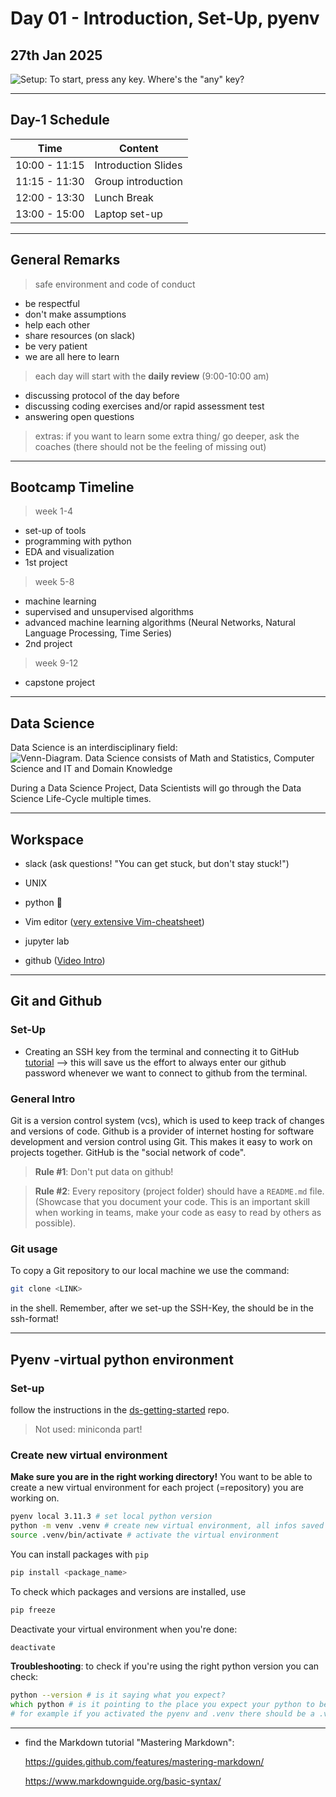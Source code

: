 # Day 01 - Introduction, Set-Up, pyenv

## 27th Jan 2025

![Setup: To start, press any key. Where's the "any" key?](https://i.imgur.com/tl5za8a.png)


---
## Day-1 Schedule
|Time|Content|
|---|---|
|10:00 - 11:15|Introduction Slides|
|11:15 - 11:30|Group introduction|
|12:00 - 13:30|Lunch Break| 
|13:00 - 15:00|Laptop set-up|


---
## General Remarks

> safe environment and code of conduct
- be respectful
- don't make assumptions
- help each other
- share resources (on slack)
- be very patient
- we are all here to learn

> each day will start with the  **daily review** (9:00-10:00 am)
- discussing protocol of the day before
- discussing coding exercises and/or rapid assessment test
- answering open questions

> extras:
if you want to learn some extra thing/ go deeper, ask the coaches (there should not be the feeling of missing out)

---

## Bootcamp Timeline

> week 1-4
- set-up of tools
- programming with python
- EDA and visualization
- 1st project
> week 5-8
- machine learning
- supervised and unsupervised algorithms
- advanced machine learning algorithms (Neural Networks, Natural Language Processing, Time Series)
- 2nd project
> week 9-12
- capstone project
---

## Data Science

Data Science is an interdisciplinary field:
![Venn-Diagram. Data Science consists of Math and Statistics, Computer Science and IT and Domain Knowledge](https://miro.medium.com/max/1400/1*mgXvzNcwfpnBawI6XTkVRg.png)


During a Data Science Project, Data Scientists will go through the Data Science Life-Cycle multiple times.



---

## Workspace

- slack (ask questions! "You can get stuck, but don't stay stuck!")

- UNIX

- python 🐍

- Vim editor ([very extensive Vim-cheatsheet](https://devhints.io/vim))
- jupyter lab

- github ([Video Intro](https://www.youtube.com/watch?v=SWYqp7iY_Tc))

---
## Git and Github
### Set-Up
* Creating an SSH key from the terminal and connecting it to GitHub [tutorial](https://github.com/neuefische/ds-getting-started/blob/main/2_GitHub_SSH.md)
--> this will save us the effort to always enter our github password whenever we want to connect to github from the terminal.

### General Intro
Git is a version control system (vcs), which is used to keep track of changes and versions of code.
Github is a provider of internet hosting for software development and version control using Git. This makes it easy to work on projects together. GitHub is the "social network of code".
>**Rule #1**: Don't put data on github!

>**Rule #2**: Every repository (project folder) should have a ```README.md``` file. (Showcase that you document your code. This is an important skill when working in teams, make your code as easy to read by others as possible).

### Git usage
To copy a Git repository to our local machine we use the command:
```zsh
git clone <LINK>
```

in the shell. Remember, after we set-up the SSH-Key, the <LINK> should be in the ssh-format!

---

## Pyenv -virtual python environment

### Set-up
follow the instructions in the [ds-getting-started](https://github.com/neuefische/ds-getting-started/) repo.

>Not used: miniconda part!
### Create new virtual environment

**Make sure you are in the right working directory!** You want to be able to create a new virtual environment for each project (=repository) you are working on.

```zsh
pyenv local 3.11.3 # set local python version
python -m venv .venv # create new virtual environment, all infos saved in .venv-folder
source .venv/bin/activate # activate the virtual environment
```

You can install packages with ```pip```

```zsh
pip install <package_name>
```

To check which packages and versions are installed, use

```zsh
pip freeze
```

Deactivate your virtual environment when you're done:

```zsh
deactivate
```

**Troubleshooting**: to check if you're using the right python version you can check:
```zsh
python --version # is it saying what you expect?
which python # is it pointing to the place you expect your python to be?
# for example if you activated the pyenv and .venv there should be a .venv in the path and no conda
```
---

* find the Markdown tutorial "Mastering Markdown":

    https://guides.github.com/features/mastering-markdown/

    https://www.markdownguide.org/basic-syntax/
